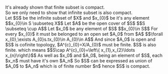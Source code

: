<p>
It's already shown that finite subset is compact.<br>
So we only need to show that infinite subset is also compact.<br>
Let $S$ be the infinite subset of $X$ and $x_{0}$ be it's any element  
$$x_{0}\in S \subseteq X$$  
Let $A$ be the open cover of $S$
$$S \subseteq \cup A$$
Let $x_0$ be any element of $S$
$$x_{0}\in S$$
For every $x_{0}$ it must be belonged to an open set $A_0$ from $A$
$$\forall x_{0},\exists A_{0}s.tx_{0}\in A_{0}\in A$$
And since $A_0$ is open and $S$ is cofinite topology, $A^{c}_{0}=X/A_{0}$ must be finite.  
$S$ is also finite. which means
$$S\cap A^{c}_{0}=\left\{ x_{1},x_{2}\ldots x_{n}\right\}$$
As well as $x_0$ and $A_0$, being an element of $S$, each $x_n$ must have it's own $A_n$
So $S$ can be expressed as union of $A_0$ to $A_n$ which is of finite number $n$ hence $S$ is compact.
</p>
